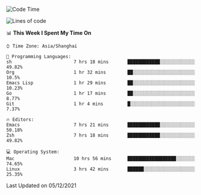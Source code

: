 <!--START_SECTION:waka-->
![Code Time](http://img.shields.io/badge/Code%20Time-466%20hrs%2014%20mins-blue)

![Lines of code](https://img.shields.io/badge/From%20Hello%20World%20I%27ve%20Written-22%20Thousand%20lines%20of%20code-blue)

📊 **This Week I Spent My Time On** 

```text
⌚︎ Time Zone: Asia/Shanghai

💬 Programming Languages: 
sh                       7 hrs 18 mins       ████████████░░░░░░░░░░░░░   49.82% 
Org                      1 hr 32 mins        ██░░░░░░░░░░░░░░░░░░░░░░░   10.5% 
Emacs Lisp               1 hr 29 mins        ██░░░░░░░░░░░░░░░░░░░░░░░   10.23% 
Go                       1 hr 17 mins        ██░░░░░░░░░░░░░░░░░░░░░░░   8.77% 
Git                      1 hr 4 mins         █░░░░░░░░░░░░░░░░░░░░░░░░   7.37%

🔥 Editors: 
Emacs                    7 hrs 21 mins       ████████████░░░░░░░░░░░░░   50.18% 
Zsh                      7 hrs 18 mins       ████████████░░░░░░░░░░░░░   49.82%

💻 Operating System: 
Mac                      10 hrs 56 mins      ██████████████████░░░░░░░   74.65% 
Linux                    3 hrs 42 mins       ██████░░░░░░░░░░░░░░░░░░░   25.35%

```


 Last Updated on 05/12/2021
<!--END_SECTION:waka-->
